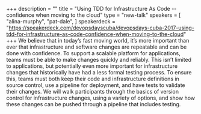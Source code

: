 +++
description = ""
title = "Using TDD for Infrastructure As Code -- confidence when moving to the cloud"
type = "new-talk"
speakers = [
        "alina-murphy",
        "pat-dale",
]
speakerdeck = "https://speakerdeck.com/devopsdayscuba/devopsdays-cuba-2017-using-tdd-for-infrastructure-as-code-confidence-when-moving-to-the-cloud"
+++
We believe that in today’s fast moving world, it’s more important than ever 
that infrastructure and software changes are repeatable and can be done with 
confidence. To support a scalable platform for applications, teams must be 
able to make changes quickly and reliably. This isn’t limited to applications, 
but potentially even more important for infrastructure changes that 
historically have had a less formal testing process. To ensure this, 
teams must both keep their code and infrastructure definitions in source 
control, use a pipeline for deployment, and have tests to validate their 
changes. We will walk participants through the basics of version control 
for infrastructure changes, using a variety of options, and show how these 
changes can be pushed through a pipeline that includes testing.